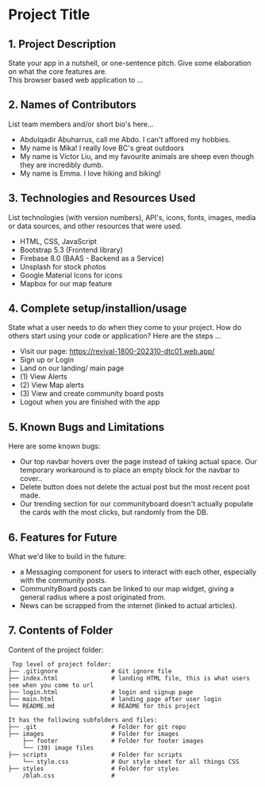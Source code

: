 # Project Title

## 1. Project Description
State your app in a nutshell, or one-sentence pitch. Give some elaboration on what the core features are.  
This browser based web application to ... 

## 2. Names of Contributors
List team members and/or short bio's here... 
* Abdulqadir Abuharrus, call me Abdo. I can't affored my hobbies.
* My name is Mika! I really love BC's great outdoors 
* My name is Victor Liu, and my favourite animals are sheep even though they are incredibly dumb.
* My name is Emma. I love hiking and biking!

	
## 3. Technologies and Resources Used
List technologies (with version numbers), API's, icons, fonts, images, media or data sources, and other resources that were used.
* HTML, CSS, JavaScript
* Bootstrap 5.3 (Frontend library)
* Firebase 8.0 (BAAS - Backend as a Service)
* Unsplash for stock photos
* Google Material Icons for icons
* Mapbox for our map feature

## 4. Complete setup/installion/usage
State what a user needs to do when they come to your project.  How do others start using your code or application?
Here are the steps ...
* Visit our page: https://revival-1800-202310-dtc01.web.app/
* Sign up or Login
* Land on our landing/ main page
* (1) View Alerts
* (2) View Map alerts
* (3) View and create community board posts
* Logout when you are finished with the app

## 5. Known Bugs and Limitations
Here are some known bugs:
* Our top navbar hovers over the page instead of taking actual space. Our temporary workaround is to place an empty block for the navbar to cover..
* Delete button does not delete the actual post but the most recent post made.
* Our trending section for our communityboard doesn't actually populate the cards with the most clicks, but randomly from the DB.

## 6. Features for Future
What we'd like to build in the future:
* a Messaging component for users to interact with each other, especially with the community posts.
* CommunityBoard posts can be linked to our map widget, giving a general radius where a post originated from.
* News can be scrapped from the internet (linked to actual articles).
	
## 7. Contents of Folder
Content of the project folder:

```
 Top level of project folder: 
├── .gitignore               # Git ignore file
├── index.html               # landing HTML file, this is what users see when you come to url
├── login.html               # login and signup page
├── main.html                # landing page after user login
└── README.md                # README for this project

It has the following subfolders and files:
├── .git                     # Folder for git repo
├── images                   # Folder for images
    ├── footer               # Folder for footer images
    └── (39) image files
├── scripts                  # Folder for scripts
    └── style.css            # Our style sheet for all things CSS
├── styles                   # Folder for styles
    /blah.css                # 



```


